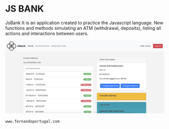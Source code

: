# JS BANK

JsBank It is an application created to practice the Javascript language. New functions and methods simulating an ATM (withdrawal, deposits), listing all actions and interactions between users.

![image](https://github.com/fernandogiroto/JSbank/blob/main/project.png?raw=true)
```
www.fernandoportugal.com
